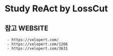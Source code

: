 # Study ReAct by LossCut

## 참고 WEBSITE
```
 - https://velopert.com/
 - https://velopert.com/1266
 - https://velopert.com/3631
 ```


